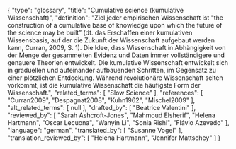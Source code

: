 {
    "type": "glossary",
    "title": "Cumulative science (kumulative Wissenschaft)",
    "definition": "Ziel jeder empirischen Wissenschaft ist \"the construction of a cumulative base of knowledge upon which the future of the science may be built” (dt. das Erschaffen einer kumulativen Wissensbasis, auf der die Zukunft der Wissenschaft aufgebaut werden kann, Curran, 2009, S. 1). Die Idee, dass Wissenschaft in Abhängigkeit von der Menge der gesammelten Evidenz und Daten immer vollständigere und genauere Theorien entwickelt. Die kumulative Wissenschaft entwickelt sich in graduellen und aufeinander aufbauenden Schritten, im Gegensatz zu einer plötzlichen Entdeckung. Während revolutionäre Wissenschaft selten vorkommt, ist die kumulative Wissenschaft die häufigste Form der Wissenschaft.",
    "related_terms": [
        "Slow Science"
    ],
    "references": [
        "Curran2009",
        "Despagnat2008",
        "Kuhn1962",
        "Mischel2009"
    ],
    "alt_related_terms": [
        null
    ],
    "drafted_by": [
        "Beatrice Valentini"
    ],
    "reviewed_by": [
        "Sarah Ashcroft-Jones",
        "Mahmoud Elsherif",
        "Helena Hartmann",
        "Oscar Lecuona",
        "Wanyin Li",
        "Sonia Rishi",
        "Flávio Azevedo"
    ],
    "language": "german",
    "translated_by": [
        "Susanne Vogel"
    ],
    "translation_reviewed_by": [
        "Helena Hartmann",
        "Jennifer Mattschey"
    ]
}